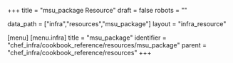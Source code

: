+++
title = "msu_package Resource"
draft = false
robots = ""

data_path = ["infra","resources","msu_package"]
layout = "infra_resource"


[menu]
  [menu.infra]
    title = "msu_package"
    identifier = "chef_infra/cookbook_reference/resources/msu_package"
    parent = "chef_infra/cookbook_reference/resources"
+++

<!-- The contents of this page are automatically generated from the msu_package.yaml file in the data directory. -->
<!-- To suggest a change, edit the https://github.com/chef/chef/blob/master/lib/chef/resource/msu_package.rb file
      and submit a pull request to the https://github.com/chef/chef repository. -->
